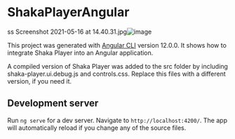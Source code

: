 # ShakaPlayerAngular

ss Screenshot 2021-05-16 at 14.40.31.jpg![image](https://user-images.githubusercontent.com/124125/118398259-1c1d6d80-b658-11eb-96e1-98c26ad82080.png)

This project was generated with [Angular CLI](https://github.com/angular/angular-cli) version 12.0.0. It shows how to integrate Shaka Player into an Angular application. 

A compiled version of Shaka Player was added to the src folder by including shaka-player.ui.debug.js and controls.css. Replace this files with a different version, if you need it.

## Development server

Run `ng serve` for a dev server. Navigate to `http://localhost:4200/`. The app will automatically reload if you change any of the source files.
